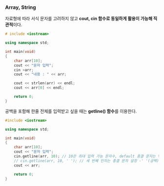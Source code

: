 ### Array, String

자료형에 따라 서식 문자를 고려하지 않고 **cout, cin 함수로 동일하게 활용이 가능해 직관적**이다.


```cpp
# include <iostream>

using namespace std;

int main(void)
{
    char arr[10];
    cout << "문자 입력";
    cin >arr;
    cout << "내용 : " << arr;

    cout << strlen(arr) << endl;
    cout << arr[0] << endl;

    return 0;
}
```

공백을 포함해 한줄 전체를 입력받고 싶을 때는 **getline() 함수**를 이용한다. 

```cpp
#include <iostream>

using namespace std;

int main(void)
{
    char arr[10];
    cout << "문자 입력";
    cin.getline(arr, 10); // 10은 최대 입력 가능 문자수, default 종결 문자는 \n(개행문자)이다. 
    // cin.getline(arr, 10, ' '); // 세 번째 인자는 종결 문자 설정 -' '(공백)이다. 
    cout << arr;

    return 0;
}
```
